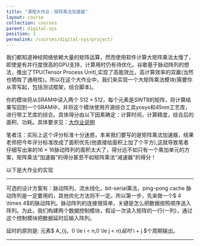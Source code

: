 ```yaml
---
title: "课程大作业：矩阵乘法加速器"
layout: course
collection: courses
parent: digital-sys
position: 1
permalink: /courses/digital-sys/project/
---
```


我们都知道神经网络依赖大量的矩阵运算，然而使用软件计算大矩阵乘法太慢了，即使是有并行度很高的GPU支持，计算用时仍有待优化。谷歌基于脉动阵列的想法，推出了TPU(Tensor Process Unit),实现了高能效比，高计算效率的双赢(当然也牺牲了通用性)。所以在这个大作业中，我们来实现一个大矩阵乘法模块(需要你从零写起，包括测试框架，综合脚本)。

你的模块将从SRAM中读入两个 $512 \times 512$，每个元素是$SINT8$的矩阵，将计算结果写回到一个SRAM中，并将这个模块使用开源综合工具yosys和45nm工艺库，进行带工艺库的综合。具体得分由以下因素确定：计算时间，计算精度，综合后的面积、功耗。具体要求见：[大作业说明](https://bonany.cc/digital_logic_lab/lab8.html)

笔者注：实际上这个评分标准十分迷惑，本来我们要写的是矩阵乘法加速器，结果老师把今年评分标准改成了面积优先(他直接给面积上加了个平方),这就导致笔者仔细写出来的$16 \times 16$脉动阵列的面积太大了，得分远不如只有一个乘加单元的方案，矩阵乘法“加速器”的得分甚至不如矩阵乘法“减速器”的得分！

以下是大作业的实现

---

可选的设计方案有：脉动阵列，流水线化，bit-serial乘法，ping-pong cache
脉动阵列是一定要用的，其他优化方法则不一定。所以第一步，先来做一个$ 4 \times 4$的脉动阵列。脉动阵列的连接很简单，关键是怎么把数据按照顺序送入阵列。为此，我们构建两个数据控制模块，假设一次读入矩阵的一行(一列)，通过这个控制模块把数据延时后输入阵列。

延时的原则是: 元素$ A_{ij，0 \le i < n,0 \le j < n}$延时$ i + j $个周期输出。





---